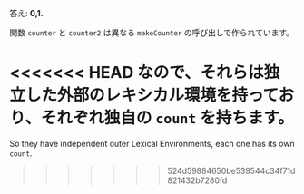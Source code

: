 答え: **0,1.**

関数 `counter` と `counter2` は異なる `makeCounter` の呼び出しで作られています。

<<<<<<< HEAD
なので、それらは独立した外部のレキシカル環境を持っており、それぞれ独自の `count` を持ちます。
=======
So they have independent outer Lexical Environments, each one has its own `count`.
>>>>>>> 524d59884650be539544c34f71d821432b7280fd
